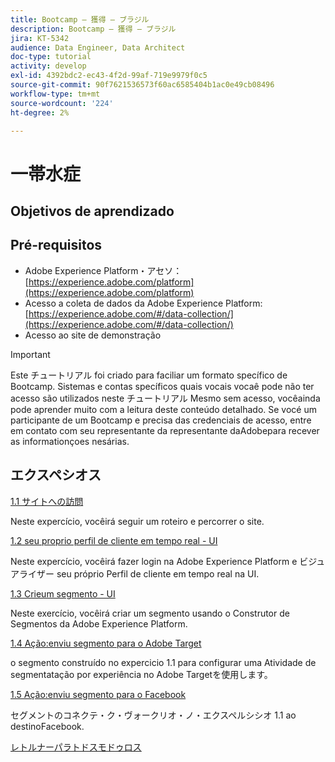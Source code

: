 ```yaml
---
title: Bootcamp — 獲得 — ブラジル
description: Bootcamp — 獲得 — ブラジル
jira: KT-5342
audience: Data Engineer, Data Architect
doc-type: tutorial
activity: develop
exl-id: 4392bdc2-ec43-4f2d-99af-719e9979f0c5
source-git-commit: 90f7621536573f60ac6585404b1ac0e49cb08496
workflow-type: tm+mt
source-wordcount: '224'
ht-degree: 2%

---
```


# 一帯水症

## Objetivos de aprendizado

## Pré-requisitos

- Adobe Experience Platform・アセソ： [https://experience.adobe.com/platform](https://experience.adobe.com/platform)
- Acesso a coleta de dados da Adobe Experience Platform: [https://experience.adobe.com/#/data-collection/](https://experience.adobe.com/#/data-collection/)
- Acesso ao site de demonstração

>[!IMPORTANT]
>
>Este チュートリアル foi criado para faciliar um formato specífico de Bootcamp. Sistemas e contas specíficos quais vocais vocaê pode não ter acesso são utilizados neste チュートリアル Mesmo sem acesso, vocêainda pode aprender muito com a leitura deste conteúdo detalhado. Se vocé um participante de um Bootcamp e precisa das credenciais de acesso, entre em contato com seu representante da representante daAdobepara recever as informationçoes nesárias.

## エクスペシオス

[1.1 サイトへの訪問](./ex1.md)

Neste expercício, vocêirá seguir um roteiro e percorrer o site.

[1.2 seu proprio perfil de cliente em tempo real - UI](./ex2.md)

Neste expercício, vocêirá fazer login na Adobe Experience Platform e ビジュアライザー seu próprio Perfil de cliente em tempo real na UI.

[1.3 Crieum segmento - UI](./ex3.md)

Neste exercício, vocêirá criar um segmento usando o Construtor de Segmentos da Adobe Experience Platform.

[1.4 Ação:enviu segmento para o Adobe Target](./ex4.md)

o segmento construído no expercicio 1.1 para configurar uma Atividade de segmentatação por experiência no Adobe Targetを使用します。

[1.5 Ação:enviu segmento para o Facebook](./ex5.md)

セグメントのコネクテ・ク・ヴォークリオ・ノ・エクスペルシシオ 1.1 ao destinoFacebook.

[レトルナーパラトドスモドゥロス](../../overview.md)
